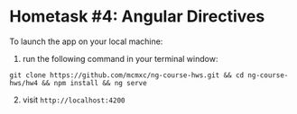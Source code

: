 # Hometask #4: Angular Directives

To launch the app on your local machine:
1. run the following command in your terminal window:

`git clone https://github.com/mcmxc/ng-course-hws.git && cd ng-course-hws/hw4 && npm install && ng serve`

2. visit `http://localhost:4200`
